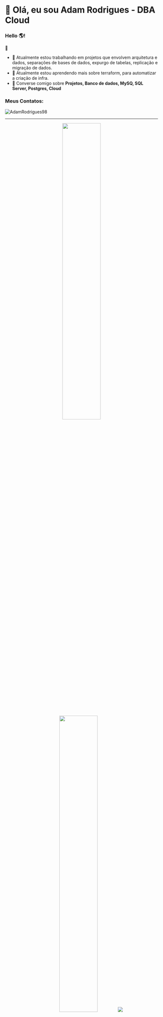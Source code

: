 # 🚀 Olá, eu sou Adam Rodrigues - DBA Cloud 

<link rel="stylesheet" type='text/css' href="https://cdn.jsdelivr.net/gh/devicons/devicon@latest/devicon.min.css" />

### Hello 🌎!

 🚀


  - 🔭 Atualmente estou trabalhando em projetos que envolvem arquitetura e dados, separações de bases de dados, expurgo de tabelas, replicação e migração de dados.
  - 🌱 Atualmente estou aprendendo mais sobre terraform, para automatizar a criação de infra.
  - 💬 Converse comigo sobre **Projetos, Banco de dados, MySQ, SQL Server, Postgres, Cloud**


<h3 align="left">Meus Contatos:</h3>
<p align="left">
<a href="https://www.linkedin.com/in/adam-rodrigues-067a54150/" target="blank"><i align="center" class="devicon-linkedin-plain colored" alt="Adam_Rodrigues" height="40" width="60" ></i>
</a>
</p>

<p align="left"> <img src="https://komarev.com/ghpvc/?username=AdamRodrigues98&label=Profile%20views&color=0e75b6&style=flat" alt="AdamRodrigues98" /> </p>


------

<p align="center">
  <img height="50%" width="auto" src ="https://github-readme-stats.vercel.app/api?username=AdamRodrigues98&show_icons=true&count_private=true&theme=darcula&hide_border=true&hide=issues,contribs&bg_color=00000000">
  <img height="50%" width="auto" src ="https://github-readme-stats.vercel.app/api/top-langs/?username=AdamRodrigues98&layout=compact&hide_border=true&theme=darcula&bg_color=00000000&langs_count=6&hide=jupyter%20notebook,tex,css,php">
  <img src ="https://github-readme-streak-stats.herokuapp.com?user=AdamRodrigues98&theme=darcula&hide_border=true&background=FFFFFF00">
  <br>
  <br>
 </p>


<h3 align="left">Atividade:</h3>

[![Ashutosh's github activity graph](https://github-readme-activity-graph.vercel.app/graph?username=AdamRodrigues98&bg_color=100f0f&color=a0a0a0&line=ffbf00&point=403e41&area=true&hide_border=true)](https://github.com/ashutosh00710/github-readme-activity-graph)


------
<h3 align="left">Ferramentas e Skills:</h3>
<table>
    <tr>
        <td style="font-weight: bold; padding-right: 10px; vertical-align: center; border: none;">Banco de dados:</td>
        <td><img height="40" src="https://skillicons.dev/icons?i=mysql,postgresql,mongodb,elasticsearch"/></td>
    </tr>
    <tr>
        <td style="font-weight: bold; padding-right: 10px; vertical-align: center; border: none;">DevOps:</td>
        <td><img height="40" src="https://skillicons.dev/icons?i=docker,kubernetes,gcp,terraform,jenkins"/></td>
    </tr>
    <tr>
        <td style="font-weight: bold; padding-right: 10px; vertical-align: center; border: none;">Cloud:</td>
        <td><img height="40" src="https://skillicons.dev/icons?i=aws,azure,gcp"/></td>
    </tr>
    <tr>
        <td style="font-weight: bold; padding-right: 10px; vertical-align: center; border: none;">Controle de versão:</td>
        <td><img height="40" src="https://skillicons.dev/icons?i=git,github,gitlab,bitbucket"/></td>
    </tr>
    <tr>
        <td style="font-weight: bold; padding-right: 10px; vertical-align: center; border: none;">Ides:</td>
        <td><img height="40" src="https://skillicons.dev/icons?i=vscode,visualstudio,pycharm"/></td>
    </tr>
    <tr>
        <td style="font-weight: bold; padding-right: 10px; vertical-align: center; border: none;">Sistemas operacionais:</td>
        <td><img height="40" src="https://skillicons.dev/icons?i=windows,ubuntu,debian"/></td>
    </tr>
     <tr>
        <td style="font-weight: bold; padding-right: 10px; vertical-align: center; border: none;">Observabilidade:</td>
        <td><img height="40" src="https://skillicons.dev/icons?i=grafana"/></td>
    </tr>
</table>

------

<table>
<thead>
<tr>
<th colspan="2">Informações pessoais</th>
</tr>
</thead>
<tbody>
<tr><th scope='row'>Name</th><td>Adam Rodrigues</td></tr>
<tr><th scope='row'>Nascimento</th><td><time datetime="2002-01-11 08:00">20 Janeiro, 1998</time></td></tr>
<tr><th scope='row'>Escolaridade</th><td>Pós Graduado Cloud Computing</td></tr>
<tr><th scope='row'>Instituição</th><td>Pontifícia Universidade Católica de Minas Gerais</td></tr>
<tr><th scope='row'>Nascionalidade</th><td>Brasileiro</td></tr>
<tr><th scope='row'>Cargo</th><td>DBA</td></tr>
<tr><th scope='row'>Skills</th><td>SQL, Python</td></tr>
<tr><th scope='row'>Estado</th><td>Minas Gerais</td></tr>
</tbody>
</table>
